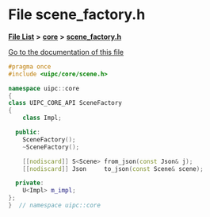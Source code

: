 

# File scene\_factory.h

[**File List**](files.md) **>** [**core**](dir_eca9d1283f7cad9ff89c5ab44937d4d9.md) **>** [**scene\_factory.h**](scene__factory_8h.md)

[Go to the documentation of this file](scene__factory_8h.md)


```C++
#pragma once
#include <uipc/core/scene.h>

namespace uipc::core
{
class UIPC_CORE_API SceneFactory
{
    class Impl;

  public:
    SceneFactory();
    ~SceneFactory();

    [[nodiscard]] S<Scene> from_json(const Json& j);
    [[nodiscard]] Json     to_json(const Scene& scene);

  private:
    U<Impl> m_impl;
};
}  // namespace uipc::core
```


